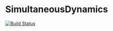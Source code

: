 # SimultaneousDynamics

[![Build Status](https://github.com/ilisien/SimultaneousDynamics.jl/actions/workflows/CI.yml/badge.svg?branch=main)](https://github.com/ilisien/SimultaneousDynamics.jl/actions/workflows/CI.yml?query=branch%3Amain)
